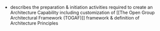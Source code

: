 - describes the preparation & initiation activities required to create an Architecture Capability including customization of [[The Open Group Architectural Framework (TOGAF)]] framework & definition of Architecture Principles